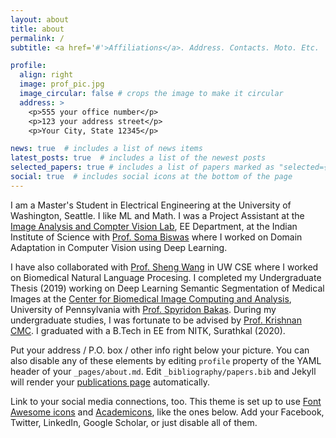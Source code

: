 ```yaml
---
layout: about
title: about
permalink: /
subtitle: <a href='#'>Affiliations</a>. Address. Contacts. Moto. Etc.

profile:
  align: right
  image: prof_pic.jpg
  image_circular: false # crops the image to make it circular
  address: >
    <p>555 your office number</p>
    <p>123 your address street</p>
    <p>Your City, State 12345</p>

news: true  # includes a list of news items
latest_posts: true  # includes a list of the newest posts
selected_papers: true # includes a list of papers marked as "selected={true}"
social: true  # includes social icons at the bottom of the page
---
```


I am a Master's Student in Electrical Engineering at the University of Washington, Seattle. I like ML and Math. I was a Project Assistant at the [Image Analysis and Compter Vision Lab](https://sites.google.com/iisc.ac.in/somabiswas/iacv-lab-iisc), EE Department, at the Indian Institute of Science with [Prof. Soma Biswas](https://ee.iisc.ac.in/soma-biswas/) where I worked on Domain Adaptation in Computer Vision using Deep Learning.

I have also collaborated with [Prof. Sheng Wang](https://homes.cs.washington.edu/~swang/) in UW CSE where I worked on Biomedical Natural Language Procesing.
I completed my Undergraduate Thesis (2019) working on Deep Learning Semantic Segmentation of Medical Images at the [Center for Biomedical Image Computing and Analysis](https://www.med.upenn.edu/cbica/), University of Pennsylvania with [Prof. Spyridon Bakas](https://www.med.upenn.edu/cbica/sbakas/). During my undergraduate studies, I was fortunate to be advised by [Prof. Krishnan CMC](https://sites.google.com/view/krishnan-chemmangat). 
I graduated with a B.Tech in EE from NITK, Surathkal (2020).

Put your address / P.O. box / other info right below your picture. You can also disable any of these elements by editing `profile` property of the YAML header of your `_pages/about.md`. Edit `_bibliography/papers.bib` and Jekyll will render your [publications page](/al-folio/publications/) automatically.

Link to your social media connections, too. This theme is set up to use [Font Awesome icons](http://fortawesome.github.io/Font-Awesome/) and [Academicons](https://jpswalsh.github.io/academicons/), like the ones below. Add your Facebook, Twitter, LinkedIn, Google Scholar, or just disable all of them.
